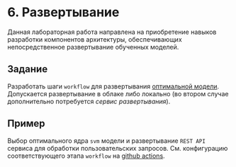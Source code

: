 # 6. Развертывание

Данная лабораторная работа направлена на приобретение навыков разработки компонентов архитектуры, обеспечивающих непосредственное развертывание обученных моделей.

## Задание

Разработать шаги `workflow` для развертывания [оптимальной модели](./5.md). Допускается развертывание в облаке либо локально (во втором случае дополнительно потребуется *сервис развертывания*).

## Пример
Выбор оптимального ядра `svm` модели и развертывание `REST API` сервиса для обработки пользовательских запросов. См. конфигурацию соответствующего этапа `workflow` на [github actions](https://github.com/zeionara/ahri/actions/runs/3783395390/jobs/6431924918).
